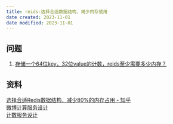 ```yaml
---
title: reids-选择合适数据结构，减少内存使用
date created: 2023-11-01
date modified: 2023-11-01
---
```


## 问题

1. [存储一个64位key，32位value的计数，reids至少需要多少内存？](https://weikeqin.com/2022/02/20/counter-service-design/#3-2-Redis%E7%BC%93%E5%AD%98%E6%96%B9%E6%A1%88)

## 资料

[选择合适Redis数据结构，减少80%的内存占用 - 知乎](https://zhuanlan.zhihu.com/p/98033960)  
[微博计算服务设计](https://blog.cydu.net/weidesign/2012/09/09/weibo-counter-service-design-2/)  
[计数服务设计](https://weikeqin.com/2022/02/20/counter-service-design/#3-2-Redis%E7%BC%93%E5%AD%98%E6%96%B9%E6%A1%88)
